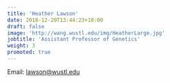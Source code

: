 ```yaml
---
title: 'Heather Lawson'
date: 2018-12-20T13:44:23+10:00
draft: false
image: 'http://wang.wustl.edu/img/HeatherLarge.jpg'
jobtitle: 'Assistant Professor of Genetics'
weight: 3
promoted: true
---
```


Email: lawson@wustl.edu